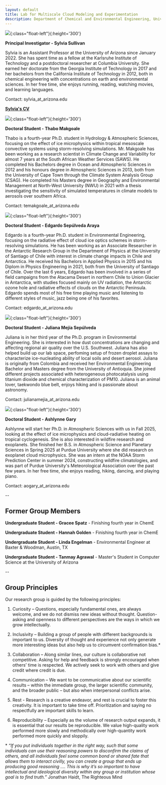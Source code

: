 ```yaml
---
layout: default
title: Lab for Multiscale Cloud Modeling and Experimentation
description: Department of Chemical and Environmental Engineering, University of Arizona
---
```


![](sylvia.jpg){:class="float-left"}{:height='300'}

**Principal Investigator - Sylvia Sullivan**

Sylvia is an Assistant Professor at the University of Arizona since January 2022. She has spent time as a fellow at the Karlsruhe Institute of Technology and a postdoctoral researcher at Columbia University. She earned her doctorate from the Georgia Institute of Technology in 2017 and her bachelors from the California Institute of Technology in 2012, both in chemical engineering with concentrations on earth and environmental sciences. In her free time, she enjoys running, reading, watching movies, and learning languages.

Contact: sylvia_at_arizona.edu

**[Sylvia's CV](/Files/CV-SSullivan.pdf)**

![](thabo.jpg){:class="float-left"}{:height='300'}

**Doctoral Student - Thabo Makgoale**

Thabo is a fourth-year Ph.D. student in Hydrology & Atmospheric Sciences, focusing on the effect of ice microphysics within tropical mesoscale convective systems using storm-resolving simulations. Mr. Makgoale has been working as a research scientist in Climate Change and Variability for almost 7 years at the South African Weather Services (SAWS). He completed his Bachelors degree in Ocean and Atmospheric Sciences in 2012 and his honours degree in Atmospheric Sciences in 2013, both from the University of Cape Town through the Climate System Analysis Group (CSAG). He completed his Masters degree in Geography and Environmental Management at North-West University (NWU) in 2021 with a thesis investigating the sensitivity of simulated temperatures in climate models to aerosols over southern Africa.

Contact: temakgoale_at_arizona.edu

![](edgardo.jpg){:class="float-left"}{:height='300'}

**Doctoral Student - Edgardo Sepúlveda Araya**

Edgardo is a fourth-year Ph.D. student in Environmental Engineering, focusing on the radiative effect of cloud ice optics schemes in storm-resolving simulations. He has been working as an Associate Researcher in the Antarctic Research Group in the Department of Physics at the University of Santiago of Chile with interest in climate change impacts in Chile and Antarctica. He received his Bachelors in Applied Physics in 2015 and his Diplom in Physics Engineering in 2021, both from the University of Santiago of Chile. Over the last 6 years, Edgardo has been involved in a series of field campaigns from the Atacama Desert in northern Chile to Union Glacier in Antarctica, with studies focused mainly on UV radiation, the Antarctic ozone hole and radiative effects of clouds on the Antarctic Peninsula. Edgardo spends most of his free time playing music and listening to different styles of music, jazz being one of his favorites.

Contact: edgardo_at_arizona.edu

![](juliana-photo.jpg){:class="float-left"}{:height='300'}

**Doctoral Student - Juliana Mejía Sepúlveda**

Juliana is in her third year of the Ph.D. program in Environmental Engineering. She is interested in how dust concentrations are changing and affecting regional air quality over the U.S. Southwest. Juliana has also helped build up our lab space, perfoming setup of frozen droplet assays to characterize ice-nucleating ability of local soils and desert aerosol. Juliana is originally from Colombia and received her Environmental Engineering Bachelor and Masters degree from the University of Antioquia. She joined different projects associated with heterogeneous photocatalysis using titanium dioxide and chemical characterization of PM10. Juliana is an animal lover, taekwondo blue belt, enjoys hiking and is passionate about astronomy.

Contact: julianamejia_at_arizona.edu

![](ashlynne-photo.JPG){:class="float-left"}{:height='300'}

**Doctoral Student - Ashlynne Gary**

Ashlynne will start her Ph.D. in Atmospheric Sciences with us in Fall 2025, looking at the effect of ice microphysics and cloud-radiative heating on tropical cyclogenesis. She is also interested in wildfire research and exoplanets. She finished her B.S. in Atmospheric Science and Planetary Sciences in Spring 2025 at Purdue University where she did research on exoplanet cloud microphysics. She was an intern at the NOAA Storm Prediction Center in summer 2024, constructing wildfire climatologies, and was part of Purdue University's Meteorological Association over the past few years. In her free time, she enjoys reading, hiking, dancing, and playing piano.

Contact: aogary_at_arizona.edu

--

## Former Group Members

**Undergraduate Student - Gracee Spatz** - Finishing fourth year in ChemE

**Undergraduate Student - Hannah Golden** - Finishing fourth year in ChemE

**Undergraduate Student - Linda Engelman** - Environmental Engineer at Baxter & Woodman, Austin, TX

**Undergraduate Student - Tanmay Agrawal** - Master's Student in Computer Science at the University of Arizona

--
## Group Principles

Our research group is guided by the following principles:

1.	Curiosity – Questions, especially fundamental ones, are always welcome, and we do not dismiss new ideas without thought. Question-asking and openness to different perspectives are the ways in which we grow intellectually.

2.	Inclusivity – Building a group of people with different backgrounds is important to us. Diversity of thought and experience not only generate more interesting ideas but also help us to circumvent confirmation bias.*

3.	Collaboration – Along similar lines, our culture is collaborative not competitive. Asking for help and feedback is strongly encouraged when others’ time is respected. We actively seek to work with others and give credit where credit is due.

4.	Communication – We want to be communicative about our scientific results – within the immediate group, the larger scientific community, and the broader public – but also when interpersonal conflicts arise.

5.	Rest - Research is a creative endeavor, and rest is crucial to foster this creativity. It is important to take time off. Prioritization and saying no respectfully are important skills to learn.

6.	Reproducibility – Especially as the volume of research output expands, it is essential that our results be reproducible. We value high-quality work performed more slowly and methodically over high-quantity work performed more quickly and sloppily.

\* *“If you put individuals together in the right way, such that some individuals can use their reasoning powers to disconfirm the claims of others, and all individuals feel some common bond or shared fate that allows them to interact civilly, you can create a group that ends up producing good reasoning .... This is why it’s so important to have intellectual and ideological diversity within any group or institution whose goal is to find truth.”*
Jonathan Haidt, The Righteous Mind

